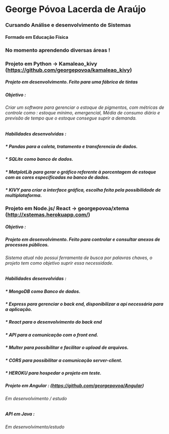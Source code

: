 # George Póvoa Lacerda de Araújo
### Cursando Análise e desenvolvimento de Sistemas
#### Formado em Educação Física

### No momento aprendendo diversas áreas ! 

### Projeto em Python -> Kamaleao_kivy (https://github.com/georgepovoa/kamaleao_kivy) 
##### Projeto em desenvolvimento. Feito para uma fábrica de tintas
##### Objetivo : 
###### Criar um software para gerenciar o estoque de pigmentos, com métricas de controle como : estoque mínimo, emergencial, Média de consumo diário e previsão de tempo que o estoque consegue suprir a demanda.
#####  Habilidades desenvolvidas :
##### * Pandas para a coleta, tratamento e transferencia de dados.
##### * SQLite como banco de dados.
##### * MatplotLib para gerar o gráfico referente à porcentagem de estoque com as cores especificadas no banco de dados.
##### * KIVY para criar a interface gráfica, escolha feita pela possibilidade de multiplataforma.

### Projeto em Node.js/ React -> georgepovoa/xtema (http://xstemas.herokuapp.com/)
##### Objetivo :
##### Projeto em desenvolvimento. Feito para controlar e consultar anexos de processos públicos.  
###### Sistema atual não possui ferramenta de busca por palavras chaves, o projeto tem como objetivo suprir essa necessidade.
##### Habilidades desenvolvidas :
##### * MongoDB como Banco de dados.
##### * Express para gerenciar o back end, disponibilizar a api necessária para a aplicação.
##### * React para o desenvolvimento do back end
##### * API para a comunicação com o front end.
##### * Multer para possibilitar e facilitar o upload de arquivos.
##### * CORS  para possibilitar a comunicação server-client.
##### * HEROKU para hospedar o projeto em teste.

##### Projeto em Angular : (https://github.com/georgepovoa/Angular)

###### Em desenvolvimento / estudo


##### API em Java : 

###### Em desenvolvimento/estudo



<!---
georgepovoa/georgepovoa is a ✨ special ✨ repository because its `README.md` (this file) appears on your GitHub profile.
You can click the Preview link to take a look at your changes.
--->
